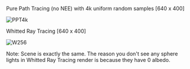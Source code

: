 Pure Path Tracing (no NEE) with 4k uniform random samples [640 x 400]

![PPT4k](https://user-images.githubusercontent.com/35342732/73909340-7286f280-48d2-11ea-8a51-99c847ea0a1e.png)


Whitted Ray Tracing [640 x 400]

![W256](https://user-images.githubusercontent.com/35342732/73909491-c98cc780-48d2-11ea-95ed-ff66748c02e5.png)

Note: Scene is exactly the same. The reason you don't see any sphere lights in Whitted Ray Tracing render is because they have 0 albedo.
